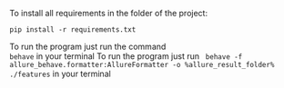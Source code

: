 To install all requirements in the folder of the project:
```
pip install -r requirements.txt
```

To run the program just run the command  
```behave``` in your terminal
To run the program just run 
``` behave -f allure_behave.formatter:AllureFormatter -o %allure_result_folder% ./features```
in your terminal
 
